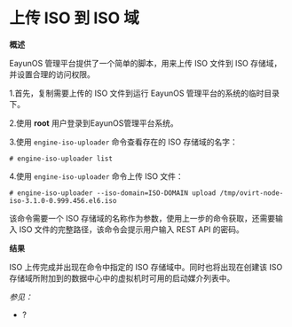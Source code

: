 # 上传 ISO 到 ISO 域

**概述**

EayunOS 管理平台提供了一个简单的脚本，用来上传 ISO 文件到 ISO
存储域，并设置合理的访问权限。

1.首先，复制需要上传的 ISO 文件到运行 EayunOS 管理平台的系统的临时目录下。

2.使用 **root** 用户登录到EayunOS管理平台系统。

3.使用 `engine-iso-uploader` 命令查看存在的 ISO 存储域的名字：

    # engine-iso-uploader list


4.使用 `engine-iso-uploader` 命令上传 ISO 文件：

    # engine-iso-uploader --iso-domain=ISO-DOMAIN upload /tmp/ovirt-node-iso-3.1.0-0.999.456.el6.iso


该命令需要一个 ISO
存储域的名称作为参数，使用上一步的命令获取，还需要输入 ISO
文件的完整路径，该命令会提示用户输入 REST API 的密码。

**结果**

ISO 上传完成并出现在命令中指定的 ISO 存储域中。同时也将出现在创建该 ISO
存储域所附加到的数据中心中的虚拟机时可用的启动媒介列表中。

*参见：*

-   ?
